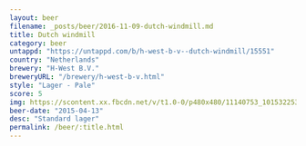 ```yaml
---
layout: beer
filename: _posts/beer/2016-11-09-dutch-windmill.md
title: Dutch windmill
category: beer
untappd: "https://untappd.com/b/h-west-b-v--dutch-windmill/15551"
country: "Netherlands"
brewery: "H-West B.V."
breweryURL: "/brewery/h-west-b-v.html"
style: "Lager - Pale"
score: 5
img: https://scontent.xx.fbcdn.net/v/t1.0-0/p480x480/11140753_10153225352778745_8798373029749618991_n.jpg?_nc_cat=0&oh=f69dadcca09c9c619e5223ea856fe1db&oe=5BC4B95A
beer-date: "2015-04-13"
desc: "Standard lager"
permalink: /beer/:title.html
---
```

